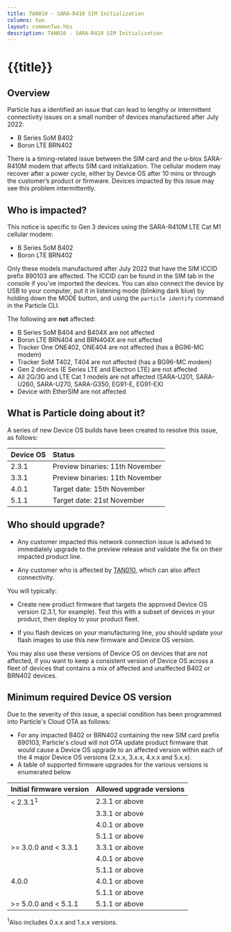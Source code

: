 ```yaml
---
title: TAN010 - SARA-R410 SIM Initialization
columns: two
layout: commonTwo.hbs
description: TAN010 - SARA-R410 SIM Initialization
---
```


# {{title}}

## Overview

Particle has a identified an issue that can lead to lengthy or intermittent connectivity issues on a small number of devices manufactured after July 2022:

- B Series SoM B402
- Boron LTE BRN402

There is a timing-related issue between the SIM card and the u-blox SARA-R410M modem that affects SIM card initialization. The cellular modem may recover after a power cycle, either by Device OS after 10 mins or through the customer’s product or firmware. Devices impacted by this issue may see this problem intermittently.


## Who is impacted?

This notice is specific to Gen 3 devices using the SARA-R410M LTE Cat M1 cellular modem:

- B Series SoM B402
- Boron LTE BRN402

Only these models manufactured after July 2022 that have the SIM ICCID prefix 890103 are affected. The ICCID can be found in the SIM tab in the console if you've imported the devices. You can also connect the device by USB to your computer, put it in listening mode (blinking dark blue) by holding down the MODE button, and using the `particle identify` command in the Particle CLI.


The following are **not** affected:

- B Series SoM B404 and B404X are not affected
- Boron LTE BRN404 and BRN404X are not affected
- Tracker One ONE402, ONE404 are not affected (has a BG96-MC modem)
- Tracker SoM T402, T404 are not affected (has a BG96-MC modem)
- Gen 2 devices (E Series LTE and Electron LTE) are not affected
- All 2G/3G and LTE Cat 1 models are not affected (SARA-U201, SARA-U260, SARA-U270, SARA-G350, EG91-E, EG91-EX)
- Device with EtherSIM are not affected


## What is Particle doing about it?

A series of new Device OS builds have been created to resolve this issue, as follows:

| Device OS | Status |
| :--- | :--- |
| 2.3.1 | Preview binaries: 11th November |
| 3.3.1 | Preview binaries: 11th November |
| 4.0.1 | Target date: 15th November  |
| 5.1.1 | Target date: 21st November  |


## Who should upgrade?

- Any customer impacted this network connection issue is advised to immediately upgrade to the preview release and validate the fix on their impacted product line.

- Any customer who is affected by [TAN010](/reference/technical-advisory-notices/tan009/), which can also affect connectivity.

You will typically:

- Create new product firmware that targets the approved Device OS version (2.3.1, for example). Test this with a subset of devices in your product, then deploy to your product fleet.

- If you flash devices on your manufacturing line, you should update your flash images to use this new firmware and Device OS version.

You may also use these versions of Device OS on devices that are not affected, if you want to keep a consistent version of Device OS across a fleet of devices that contains a mix of affected and unaffected B402 or BRN402 devices.

## Minimum required Device OS version

Due to the severity of this issue, a special condition has been programmed into Particle's Cloud OTA as follows:

- For any impacted B402 or BRN402 containing the new SIM card prefix 890103, Particle's cloud will not OTA update product firmware that would cause a Device OS upgrade to an affected version within each of the 4 major Device OS versions (2.x.x, 3.x.x, 4.x.x and 5.x.x).
- A table of supported firmware upgrades for the various versions is enumerated below

| Initial firmware version | Allowed upgrade versions |
| :--- | :--- |
| < 2.3.1<sup>1</sup> | 2.3.1 or above |
| | 3.3.1 or above |
| | 4.0.1 or above |
| | 5.1.1 or above |
| >= 3.0.0 and < 3.3.1 | 3.3.1 or above |
| | 4.0.1 or above |
| | 5.1.1 or above |
| 4.0.0 | 4.0.1 or above |
| | 5.1.1 or above |
| >= 5.0.0 and < 5.1.1 | 5.1.1 or above |

<sup>1</sup>Also includes 0.x.x and 1.x.x versions.



